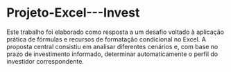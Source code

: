# Projeto-Excel---Invest
Este trabalho foi elaborado como resposta a um desafio voltado à aplicação prática de fórmulas e recursos de formatação condicional no Excel. A proposta central consistiu em analisar diferentes cenários e, com base no prazo de investimento informado, determinar automaticamente o perfil do investidor correspondente.
